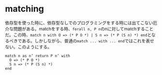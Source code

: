 # matching

依存型を使った時に、依存型なしでのプログラミングをする時には出てこない厄介な問題がある。matchをする時、`forall n, P n`のnに対してmatchすることだ。この時、`match n with O => (* P O *) | S n => (* P (S n) *) end`となるべきである。しかしながら、普通の`match ... with ... end`ではこれを表せない。このようにする。

```coq
match n as n’ return P n’ with
  O => (* P O *)
  S n => (* P (S n) *)
end
```
